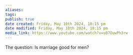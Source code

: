 ```yaml
---
aliases: 
tags: 
publish: true
date created: Friday, May 10th 2024, 10:15 pm
date modified: Friday, May 10th 2024, 10:15 pm
media_link: https://www.youtube.com/watch?v=uB7OuwPh3rw
---
```


The question: Is marriage good for men?


